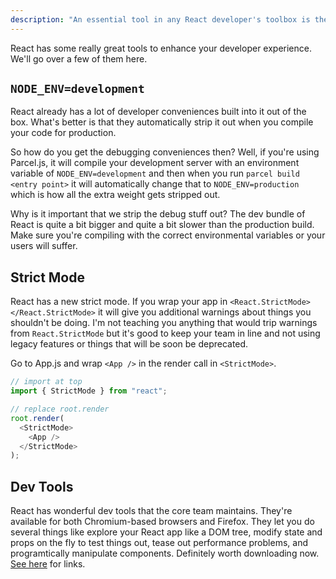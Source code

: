 ```yaml
---
description: "An essential tool in any React developer's toolbox is the official React Dev Tools extension. Brian shows you how to install and use them."
---
```


React has some really great tools to enhance your developer experience. We'll go over a few of them here.

## `NODE_ENV=development`

React already has a lot of developer conveniences built into it out of the box. What's better is that they automatically strip it out when you compile your code for production.

So how do you get the debugging conveniences then? Well, if you're using Parcel.js, it will compile your development server with an environment variable of `NODE_ENV=development` and then when you run `parcel build <entry point>` it will automatically change that to `NODE_ENV=production` which is how all the extra weight gets stripped out.

Why is it important that we strip the debug stuff out? The dev bundle of React is quite a bit bigger and quite a bit slower than the production build. Make sure you're compiling with the correct environmental variables or your users will suffer.

## Strict Mode

React has a new strict mode. If you wrap your app in `<React.StrictMode></React.StrictMode>` it will give you additional warnings about things you shouldn't be doing. I'm not teaching you anything that would trip warnings from `React.StrictMode` but it's good to keep your team in line and not using legacy features or things that will be soon be deprecated.

Go to App.js and wrap `<App />` in the render call in `<StrictMode>`.

```javascript
// import at top
import { StrictMode } from "react";

// replace root.render
root.render(
  <StrictMode>
    <App />
  </StrictMode>
);
```

## Dev Tools

React has wonderful dev tools that the core team maintains. They're available for both Chromium-based browsers and Firefox. They let you do several things like explore your React app like a DOM tree, modify state and props on the fly to test things out, tease out performance problems, and programtically manipulate components. Definitely worth downloading now. [See here][dev-tools] for links.

[dev-tools]: https://reactjs.org/docs/optimizing-performance.html#profiling-components-with-the-devtools-profiler
